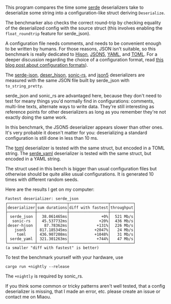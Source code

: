 
This program compares the time some [serde](https://serde.rs/) deserializers take to deserialize some string into a configuration-like struct deriving `Deserialize`.

The benchmarker also checks the correct round-trip by checking equality of the deserialized config with the source struct (this involves enabling the `float_roundtrip` feature for serde_json).

A configuration file needs comments, and needs to be convenient enough to be written by humans.
For those reasons, JSON isn't suitable, so this benchmark is really dedicated to [Hjson](https://hjson.github.io/), [JSON5](https://json5.org/), [YAML](https://en.wikipedia.org/wiki/YAML), and [TOML](https://toml.io/). For a deeper discussion regarding the choice of a configuration format, read [this blog post about configuration formats](https://dystroy.org/blog/hjson-in-broot/)).

The [serde-json](https://docs.rs/serde_json/), [deser_hjson](https://docs.rs/deser-hjson/), [sonic-rs](https://docs.rs/sonic-rs/), and [json5](https://docs.rs/json5) deserializers are measured with the same JSON file built by serde_json with `to_string_pretty`.

serde_json and sonic_rs are advantaged here, because they don't need to test for meany things you'd normally find in configurations: comments, multi-line texts, alternate ways to write data.
They're still interesting as reference points for other deserializers as long as you remember they're not exactly doing the same work.

In this benchmark, the JSON5 deserializer appears slower than other ones.
It's very probable it doesn't matter for you: deserializing a standard configuration is still done in less than 10 ms.

The [toml](https://docs.rs/toml/) deserializer is tested with the same struct, but encoded in a TOML string.
The [serde_yaml](https://docs.rs/serde_yaml/) deserializer is tested with the same struct, but encoded in a YAML string.

The struct used in this bench is bigger than usual configuration files but otherwise should be quite alike usual configurations.
It is generated 10 times with different random seeds.

Here are the results I get on my computer:

    Fastest deserializer: serde_json
    ┌────────────┬─────────────┬─────────────────┬──────────┐
    │deserializer│sum durations│diff with fastest│throughput│
    ├────────────┼─────────────┼─────────────────┼──────────┤
    │ serde_json │  38.061465ms│              +0%│  521 Mb/s│
    │  sonic-rs  │  45.537732ms│             +20%│  436 Mb/s│
    │deser-hjson │   87.78362ms│            +131%│  226 Mb/s│
    │   json5    │ 817.185345ms│           +2047%│   24 Mb/s│
    │    toml    │ 436.907208ms│           +1048%│   31 Mb/s│
    │ serde_yaml │ 321.301263ms│            +744%│   47 Mb/s│
    └────────────┴─────────────┴─────────────────┴──────────┘
    (a smaller "diff with fastest" is better)

To test the benchmark yourself with your hardware, use

    cargo run +nightly --release

The `+nightly` is required by sonic_rs.


If you think some common or tricky patterns aren't well tested, that a config deserializer is missing, that I made an error, etc. please create an issue or contact me on Miaou.
